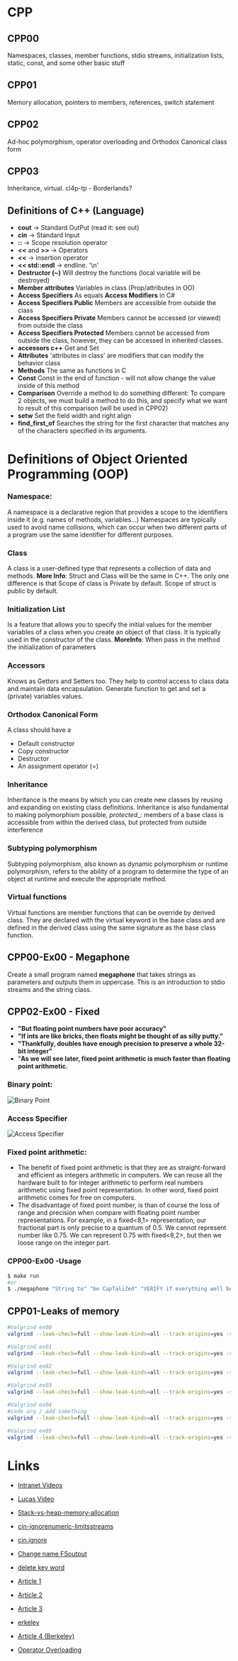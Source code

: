 # CPP

## CPP00
Namespaces, classes, member functions, stdio streams,
initialization lists, static, const, and some other basic
stuff

## CPP01
Memory allocation, pointers to members,
references, switch statement

## CPP02
Ad-hoc polymorphism, operator overloading
and Orthodox Canonical class form

## CPP03
Inheritance, virtual.
cl4p-tp - Borderlands?

## Definitions of C++ (Language)
* **cout** -> Standard OutPut (read it: see out)
* **cin** -> Standard Input
* **::** -> Scope resolution operator
* **<<** and **>>** -> Operators
* **<<** -> insertion operator
* **<< std::endl** -> endline. '\n'
* **Destructor (~)** Will destroy the functions (local variable will be destroyed)
* **Member attributes** Variables in class (Prop/attributes in OO)
* **Access Specifiers** As equals **Access Modifiers** in C#
* **Access Specifiers Public** Members are accessible from outside the class
* **Access Specifiers Private** Members cannot be accessed (or viewed) from outside the class
* **Access Specifiers Protected** Members cannot be accessed from outside the class, however, they can be accessed in inherited classes.
* **accessors c++** Get and Set
* **Attributes** 'attributes in class' are modifiers that can modify the behavior class
* **Methods** The same as functions in C
* **Const** Const in the end of function - will not allow change the value inside of this method
* **Comparison** Override a method to do something different: To compare 2 objects, we must build a method to do this, and specify what we
want to result of this comparison (will be used in CPP02)
* **setw** Set the field width and right align
* **find_first_of** Searches the string for the first character that matches any of the characters specified in its arguments.

# Definitions of Object Oriented Programming (OOP)
### Namespace:
A namespace is a declarative region that provides a scope to the identifiers inside it (e.g. names of methods, variables...)
Namespaces are typically used to avoid name collisions, which can occur when two different parts of a program use the same identifier for different purposes.
### Class
A class is a user-defined type that represents a collection of data and methods. **More Info**: Struct and Class will be the same in C++. The only one difference is that Scope of class is Private by default. Scope of struct is public by default.
### Initialization List
Is a feature that allows you to specify the initial values for the member variables of a class when you create an object of that class. It is typically used in the constructor of the class. **MoreInfo**: When pass in the method the initialization of parameters

### Accessors
Knows as Getters and Setters too. They help to control access to class data and maintain data encapsulation.
Generate function to get and set a (private) variables values.

### Orthodox Canonical Form
A class should have a
* Default constructor
* Copy constructor
* Destructor
* An assignment operator (=)


### Inheritance
Inheritance is the means by which you can create new classes by reusing and expanding on existing class definitions.
Inheritance is also fundamental to making polymorphism possible,
_protected__: members of a base class is accessible from within the derived class, but protected from outside interference

### Subtyping polymorphism
Subtyping polymorphism, also known as dynamic polymorphism or runtime polymorphism, refers to the ability of a program to determine the type of an object at runtime and execute the appropriate method.

### Virtual functions
Virtual functions are member functions that can be override by derived class. They are declared with the virtual keyword in the base class and are defined in the derived class using the same signature as the base class function.

## CPP00-Ex00 - Megaphone
Create a small program named **megaphone** that takes strings as parameters and outputs them in uppercase.
This is an introduction to stdio streams and the string class.

## CPP02-Ex00 - Fixed
* __"But floating point numbers have poor accuracy"__
* __"If ints are like bricks, then floats might be thought of as silly putty."__
* __"Thankfully, doubles have enough precision to preserve a whole 32-bit integer"__
* "__As we will see later, fixed point arithmetic is much faster than floating point arithmetic.__

### Binary point:
![Binary Point](./img/Binary%20Point.png)

### Access Specifier
![Access Specifier](./img/Access%20Specifier.png)

### Fixed point arithmetic:
* The benefit of fixed point arithmetic is that they are as straight-forward and efficient as integers arithmetic in computers. We can reuse all the hardware built to for integer arithmetic to perform real numbers arithmetic using fixed point representation. In other word, fixed point arithmetic comes for free on computers.
* The disadvantage of fixed point number, is than of course the loss of range and precision when compare with floating point number representations. For example, in a fixed<8,1> representation, our fractional part is only precise to a quantum of 0.5. We cannot represent number like 0.75. We can represent 0.75 with fixed<8,2>, but then we loose range on the integer part.




### CPP00-Ex00 -Usage
```Bash
$ make run
#or
$ ./megaphone "String to" "be CapTaliZed" "VERIFY if everything well be FiNe!!00"
```
## CPP01-Leaks of memory
```Bash
#Valgrind ex00
valgrind --leak-check=full --show-leak-kinds=all --track-origins=yes -s ./00-brainz

#Valgrind ex01
valgrind --leak-check=full --show-leak-kinds=all --track-origins=yes -s ./01-moar-brainz

#Valgrind ex02
valgrind --leak-check=full --show-leak-kinds=all --track-origins=yes -s ./02-brain

#Valgrind ex03
valgrind --leak-check=full --show-leak-kinds=all --track-origins=yes -s ./03-un-violence

#Valgrind ex04
#code arq / add something
valgrind --leak-check=full --show-leak-kinds=all --track-origins=yes -s ./04-replace arq a X

#Valgrind ex05
valgrind --leak-check=full --show-leak-kinds=all --track-origins=yes -s ./05-harl
```




# Links
* [Intranet Videos](https://elearning.intra.42.fr/notions/piscine-c-d00-c-basics/subnotions)
* [Lucas Video](https://www.youtube.com/watch?v=TnrQMtxPeEg)
* [Stack-vs-heap-memory-allocation](https://www.geeksforgeeks.org/stack-vs-heap-memory-allocation/)
* [cin-ignorenumeric-limitsstreams](https://stackoverflow.com/questions/25020129/cin-ignorenumeric-limitsstreamsizemax-n)
* [cin.ignore](https://pt.stackoverflow.com/questions/319622/quando-usar-o-cin-ignore-em-c)
* [Change name FSoutput](https://www.techiedelight.com/convert-std-string-const-char-cpp/)
* [delete key word](https://www.geeksforgeeks.org/delete-in-c/)

* [Article 1](https://www.cprogramming.com/tutorial/floating_point/understanding_floating_point.html)
* [Article 2](https://www.cprogramming.com/tutorial/floating_point/understanding_floating_point_representation.html)
* [Article 3](https://www.cprogramming.com/tutorial/floating_point/understanding_floating_point_printing.html)
* [erkeley](https://en.wikipedia.org/wiki/University_of_California,_Berkeley#Notable_alumni.2C_faculty.2C_and_staff)
* [Article 4 (Berkeley)](https://inst.eecs.berkeley.edu//~cs61c/sp06/handout/fixedpt.html)
* [Operator Overloading](https://en.cppreference.com/w/cpp/language/operators)
